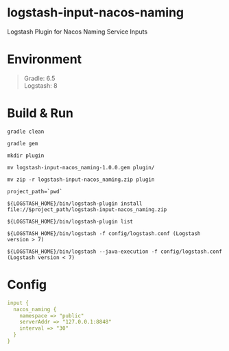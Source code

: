 # logstash-input-nacos-naming
Logstash Plugin for Nacos Naming Service Inputs

# Environment
> Gradle: 6.5  
  Logstash: 8

# Build & Run
````shell script
gradle clean
````
````shell script
gradle gem
````
````shell script
mkdir plugin
````
````shell script
mv logstash-input-nacos_naming-1.0.0.gem plugin/
````
````shell script
mv zip -r logstash-input-nacos_naming.zip plugin
````
````shell script
project_path=`pwd`
````
````shell script
${LOGSTASH_HOME}/bin/logstash-plugin install file://$project_path/logstash-input-nacos_naming.zip
````
````shell script
${LOGSTASH_HOME}/bin/logstash-plugin list
````
````shell script
${LOGSTASH_HOME}/bin/logstash -f config/logstash.conf (Logstash version > 7)
````
````shell script
${LOGSTASH_HOME}/bin/logstash --java-execution -f config/logstash.conf (Logstash version < 7)
````

# Config
````yaml
input {
  nacos_naming {
    namespace => "public"
    serverAddr => "127.0.0.1:8848"
    interval => "30"
  }
}
````